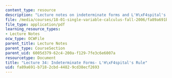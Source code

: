 ```yaml
---
content_type: resource
description: "Lecture notes on indeterminate forms and L'H\xF4spital's rule."
file: /media/courses/18-01-single-variable-calculus-fall-2006/fa89a691b7182cbd44829cd38ecf2693_lec34.pdf
file_type: application/pdf
learning_resource_types:
- Lecture Notes
ocw_type: OCWFile
parent_title: Lecture Notes
parent_type: CourseSection
parent_uid: 6005d379-62c4-200a-f129-7fe3c6e6007a
resourcetype: Document
title: "Lecture 34: Indeterminate Forms- L'H\xF4spital's Rule"
uid: fa89a691-b718-2cbd-4482-9cd38ecf2693
---
```

